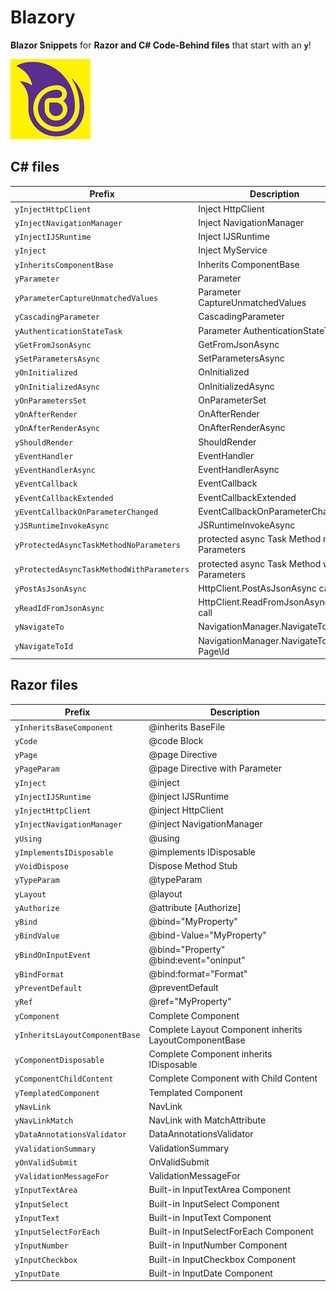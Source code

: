 # Blazory

**Blazor Snippets** for **Razor and C# Code-Behind files** that start with an **`y`**!

![blazory](https://github.com/bartvanhoey/blazory/blob/master/images/blazory-icon.png?raw=true)

## C# files

| Prefix                                  | Description
|---------------------------------------- |----------------------------------------------|
|`yInjectHttpClient`                      | Inject HttpClient
|`yInjectNavigationManager`               | Inject NavigationManager
|`yInjectIJSRuntime`                      | Inject IJSRuntime
|`yInject`                                | Inject MyService
|`yInheritsComponentBase`                 | Inherits ComponentBase
|`yParameter`                             | Parameter
|`yParameterCaptureUnmatchedValues`       | Parameter CaptureUnmatchedValues
|`yCascadingParameter`                    | CascadingParameter
|`yAuthenticationStateTask`               | Parameter AuthenticationStateTask
|`yGetFromJsonAsync`                      | GetFromJsonAsync
|`ySetParametersAsync`                    | SetParametersAsync
|`yOnInitialized`                         | OnInitialized
|`yOnInitializedAsync`                    | OnInitializedAsync
|`yOnParametersSet`                       | OnParameterSet
|`yOnAfterRender`                         | OnAfterRender
|`yOnAfterRenderAsync`                    | OnAfterRenderAsync
|`yShouldRender`                          | ShouldRender
|`yEventHandler`                          | EventHandler
|`yEventHandlerAsync`                     | EventHandlerAsync
|`yEventCallback`                         | EventCallback
|`yEventCallbackExtended`                 | EventCallbackExtended
|`yEventCallbackOnParameterChanged`       | EventCallbackOnParameterChanged
|`yJSRuntimeInvokeAsync`                  | JSRuntimeInvokeAsync
|`yProtectedAsyncTaskMethodNoParameters`  | protected async Task Method no Parameters
|`yProtectedAsyncTaskMethodWithParameters`| protected async Task Method with Parameters
|`yPostAsJsonAsync`                       | HttpClient.PostAsJsonAsync call
|`yReadIdFromJsonAsync`                   | HttpClient.ReadFromJsonAsync\<int> call
|`yNavigateTo`                            | NavigationManager.NavigateTo Page
|`yNavigateToId`                          | NavigationManager.NavigateTo Page\Id

## Razor files

| Prefix                             | Description
|------------------------------------|----------------------------------------------|
|`yInheritsBaseComponent`            | @inherits BaseFile
|`yCode`                             | @code Block
|`yPage`                             | @page Directive
|`yPageParam`                        | @page Directive with Parameter
|`yInject`                           | @inject
|`yInjectIJSRuntime`                 | @inject IJSRuntime
|`yInjectHttpClient`                 | @inject HttpClient
|`yInjectNavigationManager`          | @inject NavigationManager
|`yUsing`                            | @using
|`yImplementsIDisposable`            | @implements IDisposable
|`yVoidDispose`                      | Dispose Method Stub
|`yTypeParam`                        | @typeParam
|`yLayout`                           | @layout
|`yAuthorize`                        | @attribute [Authorize]
|`yBind`                             | @bind="MyProperty"
|`yBindValue`                        | @bind-Value="MyProperty"
|`yBindOnInputEvent`                 | @bind="Property" @bind:event="oninput"
|`yBindFormat`                       | @bind:format="Format"
|`yPreventDefault`                   | @preventDefault
|`yRef`                              | @ref="MyProperty"
|`yComponent`                        | Complete Component
|`yInheritsLayoutComponentBase`      | Complete Layout Component inherits LayoutComponentBase
|`yComponentDisposable`              | Complete Component inherits IDisposable
|`yComponentChildContent`            | Complete Component with Child Content
|`yTemplatedComponent`               | Templated Component
|`yNavLink`                          | NavLink
|`yNavLinkMatch`                     | NavLink with MatchAttribute
|`yDataAnnotationsValidator`         | DataAnnotationsValidator
|`yValidationSummary`                | ValidationSummary
|`yOnValidSubmit`                    | OnValidSubmit
|`yValidationMessageFor`             | ValidationMessageFor
|`yInputTextArea`                    | Built-in InputTextArea Component
|`yInputSelect`                      | Built-in InputSelect Component
|`yInputText`                        | Built-in InputText Component
|`yInputSelectForEach`               | Built-in InputSelectForEach Component
|`yInputNumber`                      | Built-in InputNumber Component
|`yInputCheckbox`                    | Built-in InputCheckbox Component
|`yInputDate`                        | Built-in InputDate Component
